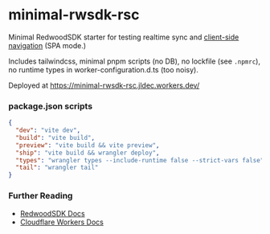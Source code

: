 # minimal-rwsdk-rsc
Minimal RedwoodSDK starter for testing realtime sync and [client-side navigation](https://docs.rwsdk.com/guides/frontend/client-side-nav/) (SPA mode.) 

Includes tailwindcss, minimal pnpm scripts (no DB), no lockfile (see `.npmrc`), no runtime types in worker-configuration.d.ts (too noisy).

Deployed at https://minimal-rwsdk-rsc.jldec.workers.dev/

### package.json scripts
```json
{
  "dev": "vite dev",
  "build": "vite build",
  "preview": "vite build && vite preview",
  "ship": "vite build && wrangler deploy",
  "types": "wrangler types --include-runtime false --strict-vars false",
  "tail": "wrangler tail"
}
```

### Further Reading
- [RedwoodSDK Docs](https://docs.rwsdk.com/)
- [Cloudflare Workers Docs](https://developers.cloudflare.com/workers/)
